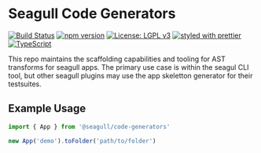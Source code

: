 # Seagull Code Generators

[![Build Status](https://travis-ci.org/seagull-js/code-generators.svg?branch=master)](https://travis-ci.org/seagull-js/code-generators)
[![npm version](https://badge.fury.io/js/%40seagull%2Fcode-generators.svg)](https://badge.fury.io/js/%40seagull%2Fcode-generators)
[![License: LGPL v3](https://img.shields.io/badge/License-LGPL%20v3-blue.svg)](http://www.gnu.org/licenses/lgpl-3.0)
[![styled with prettier](https://img.shields.io/badge/styled_with-prettier-ff69b4.svg)](https://github.com/prettier/prettier)
[![TypeScript](https://badges.frapsoft.com/typescript/code/typescript.svg?v=101)](https://github.com/ellerbrock/typescript-badges/)


This repo maintains the scaffolding capabilities and tooling for AST transforms
for seagull apps. The primary use case is within the seagul CLI tool, but
other seagull plugins may use the app skeletton generator for their testsuites.

## Example Usage

```typescript
import { App } from '@seagull/code-generators'

new App('demo').toFolder('path/to/folder')
```
